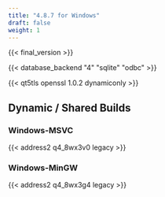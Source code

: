 ```yaml
---
title: "4.8.7 for Windows"
draft: false
weight: 1
---
```


{{< final_version >}}

{{< database_backend "4" "sqlite" "odbc" >}}

{{< qt5tls openssl 1.0.2 dynamiconly >}}

## Dynamic / Shared Builds

### Windows-MSVC

{{< address2 q4_8wx3v0 legacy >}}

### Windows-MinGW

{{< address2 q4_8wx3g4 legacy >}}
